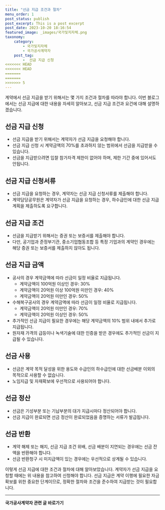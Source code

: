 ```yaml
---
title: "선금 지급 조건과 절차"
menu_order: 1
post_status: publish
post_excerpt: This is a post excerpt
post_date: 2023-10-20 18:16:54
featured_image: _images/국가및지자체.png
taxonomy:
    category:
        - 국가및지자체
        - 국가공사계약자
    post_tag:
        -  선금 지급 신청
<<<<<<< HEAD
<<<<<<< HEAD
=======
=======
>>>>>>> 5
---
```



계약에서 선금 지급을 받기 위해서는 몇 가지 조건과 절차를 따라야 합니다. 이번 블로그에서는 선금 지급에 대한 내용을 자세히 알아보고, 선금 지급 조건과 요건에 대해 설명하겠습니다.

## 선금 지급 신청
- 선금 지급을 받기 위해서는 계약자가 선금 지급을 요청해야 합니다.
- 선금 지급 신청 시 계약금액의 70%를 초과하지 않는 범위에서 선금을 지급받을 수 있습니다.
- 선금을 지급받으려면 입찰 참가자격 제한이 없어야 하며, 제한 기간 중에 있어서도 안됩니다.

## 선금 지급 신청서류
- 선금 지급을 요청하는 경우, 계약자는 선금 지급 신청서류를 제출해야 합니다.
- 계약담당공무원은 계약자가 선금 지급을 요청하는 경우, 하수급인에 대한 선금 지급 계획을 제출하도록 요구합니다.

## 선금 지급 조건
- 선금을 지급받기 위해서는 증권 또는 보증서를 제출해야 합니다.
- 다만, 공기업과 준정부기관, 중소기업협동조합 등 특정 기업과의 계약인 경우에는 해당 증권 또는 보증서를 제출하지 않아도 됩니다.

## 선금 지급 금액
- 공사의 경우 계약금액에 따라 선금이 일정 비율로 지급됩니다.
  - 계약금액이 100억원 이상인 경우: 30%
  - 계약금액이 20억원 이상 100억원 미만인 경우: 40%
  - 계약금액이 20억원 미만인 경우: 50%
- 수해복구공사의 경우 계약금액에 따라 선금이 일정 비율로 지급됩니다.
  - 계약금액이 20억원 미만인 경우: 70%
  - 계약금액이 20억원 이상인 경우: 50%
- 추가적인 선금 지급이 필요한 경우에는 해당 계약금액의 10% 범위 내에서 추가로 지급됩니다.
- 원자재 가격의 급등이나 녹색기술에 대한 인증을 받은 경우에도 추가적인 선금이 지급될 수 있습니다.

## 선금 사용
- 선금은 계약 목적 달성을 위한 용도와 수급인의 하수급인에 대한 선금배분 이외의 목적으로 사용할 수 없습니다.
- 노임지급 및 자재확보에 우선적으로 사용되어야 합니다.

## 선금 정산
- 선금은 기성부분 또는 기납부분의 대가 지급시마다 정산되어야 합니다.
- 선금 지급이 완료되면 선금 정산이 완료되었음을 증명하는 서류가 발급됩니다.

## 선금 반환
- 계약 해제 또는 해지, 선금 지급 조건 위배, 선금 배분이 지연되는 경우에는 선금 잔액을 반환해야 합니다.
- 선금 반환청구 시 미지급액이 있는 경우에는 우선적으로 상계될 수 있습니다.

이렇게 선금 지급에 대한 조건과 절차에 대해 알아보았습니다. 계약자가 선금 지급을 요청할 때에는 위 내용을 참고하여 신청해야 합니다. 선금 지급은 계약 이행에 필요한 자금 확보를 위한 중요한 단계이므로, 정확한 절차와 조건을 준수하여 지급받는 것이 필요합니다.



<!-- wp:separator -->
<hr class="wp-block-separator has-alpha-channel-opacity"/>
<!-- /wp:separator -->

<!-- wp:group {"backgroundColor":"base","layout":{"type":"constrained"}} -->
<div class="wp-block-group has-base-background-color has-background"><!-- wp:paragraph {"align":"center","fontSize":"large"} -->
<p class="has-text-align-center has-large-font-size"><strong>국가공사계약자 관련 글 바로가기</strong></p>
<!-- /wp:paragraph -->


<!-- wp:latest-posts
{"categories":[{"id":6878,"count":19,"description":"","link":"https://uknowlaw.com/category/%ea%b5%ad%ea%b0%80%ea%b3%b5%ec%82%ac%ea%b3%84%ec%95%bd%ec%9e%90/","name":"국가공사계약자","slug":"국가공사계약자","taxonomy":"category","parent":0,"meta":[],"_links":{"self":[{"href":"https://uknowlaw.com/wp-json/wp/v2/categories/6878"}],"collection":[{"href":"https://uknowlaw.com/wp-json/wp/v2/categories"}],"about":[{"href":"https://uknowlaw.com/wp-json/wp/v2/taxonomies/category"}],"wp:post_type":[{"href":"https://uknowlaw.com/wp-json/wp/v2/posts?categories=6878"}],"curies":[{"name":"wp","href":"https://api.w.org/{rel}","templated":true}]}}],"postsToShow":100,"excerptLength":28,"postLayout":"grid","columns":2,"featuredImageAlign":"left","featuredImageSizeSlug":"large","fontSize":"medium"} /--></div>
<!-- /wp:group -->